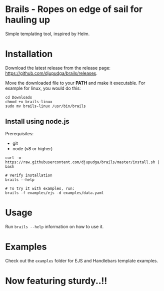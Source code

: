 # Brails - Ropes on edge of sail for hauling up

Simple templating tool, inspired by Helm.

# Installation

Download the latest release from the release page:
https://github.com/djupudga/brails/releases.

Move the downloaded file to your **PATH** and make it executable. For example
for linux, you would do this:

```shell
cd Downloads
chmod +x brails-linux
sudo mv brails-linux /usr/bin/brails
```

## Install using node.js

Prerequisites:

- git
- node (v8 or higher)

```
curl -o- https://raw.githubusercontent.com/djupudga/brails/master/install.sh | bash

# Verify installation
brails --help

# To try it with examples, run:
brails -f examples/ejs -d examples/data.yaml
```

# Usage

Run `brails --help` information on how to use it.

# Examples

Check out the `examples` folder for EJS and Handlebars template examples.

# Now featuring sturdy..!!
